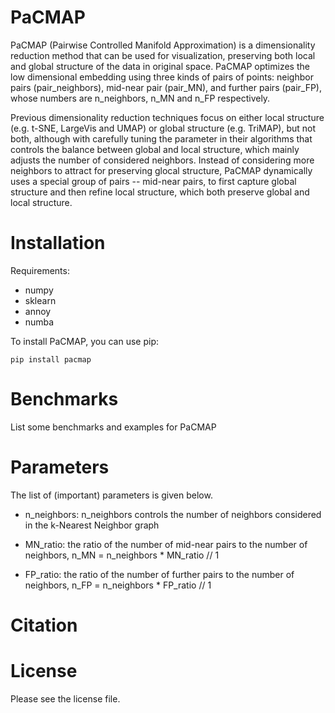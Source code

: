 # PaCMAP

PaCMAP (Pairwise Controlled Manifold Approximation) is a dimensionality reduction method that can be used for visualization, preserving both local and global structure of the data in original space. PaCMAP optimizes the low dimensional embedding using three kinds of pairs of points: neighbor pairs (pair_neighbors), mid-near pair (pair_MN), and further pairs (pair_FP), whose numbers are n_neighbors, n_MN and n_FP respectively.

Previous dimensionality reduction techniques focus on either local structure (e.g. t-SNE, LargeVis and UMAP) or global structure (e.g. TriMAP), but not both, although with carefully tuning the parameter in their algorithms that controls the balance between global and local structure, which mainly adjusts the number of considered neighbors. Instead of considering more neighbors to attract for preserving glocal structure, PaCMAP dynamically uses a special group of pairs -- mid-near pairs, to first capture global structure and then refine local structure, which both preserve global and local structure.

# Installation
Requirements:
- numpy
- sklearn
- annoy
- numba

To install PaCMAP, you can use pip:

`pip install pacmap`

# Benchmarks

List some benchmarks and examples for PaCMAP

# Parameters

The list of (important) parameters is given below.

- n_neighbors: n_neighbors controls the number of neighbors considered in the k-Nearest Neighbor graph

- MN_ratio: the ratio of the number of mid-near pairs to the number of neighbors, n_MN = n_neighbors * MN_ratio // 1

- FP_ratio: the ratio of the number of further pairs to the number of neighbors, n_FP = n_neighbors * FP_ratio // 1



# Citation

# License

Please see the license file.
